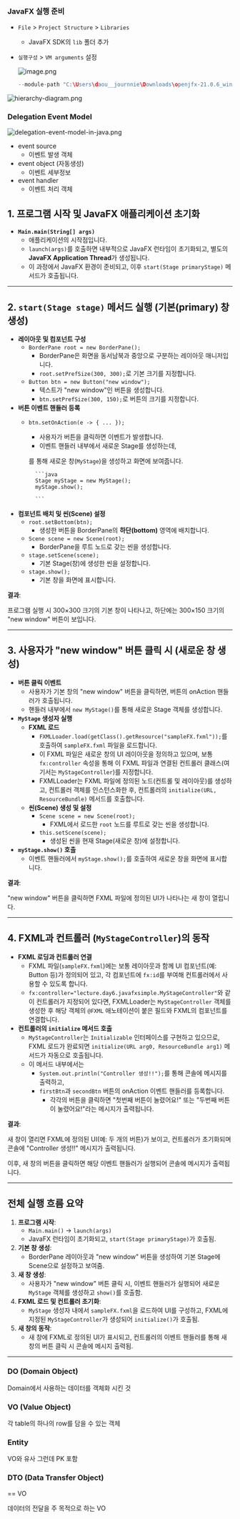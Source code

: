 ### JavaFX 실행 준비

- `File` > `Project Structure` > `Libraries`
    - JavaFX SDK의 `lib` 폴더 추가
- `실행구성` > `VM arguments` 설정
    
    ![image.png](attachment:486b93ef-e36f-4ceb-ac23-86155c4b8c68:image.png)
    
    ```java
    --module-path "C:\Users\daou__journnie\Downloads\openjfx-21.0.6_windows-x64_bin-sdk\javafx-sdk-21.0.6\lib" --add-modules javafx.controls,javafx.fxml
    ```
    

![hierarchy-diagram.png](attachment:44c3da42-5cba-404e-82f8-b948751fe431:hierarchy-diagram.png)

### Delegation Event Model

![delegation-event-model-in-java.png](attachment:d908dbcc-b735-4521-89b1-f8a406f1d698:delegation-event-model-in-java.png)

- event source
    - 이벤트 발생 객체
- event object (자동생성)
    - 이벤트 세부정보
- event handler
    - 이벤트 처리 객체

## 1. 프로그램 시작 및 JavaFX 애플리케이션 초기화

- **`Main.main(String[] args)`**
    - 애플리케이션의 시작점입니다.
    - `launch(args)`를 호출하면 내부적으로 JavaFX 런타임이 초기화되고, 별도의 **JavaFX Application Thread**가 생성됩니다.
    - 이 과정에서 JavaFX 환경이 준비되고, 이후 `start(Stage primaryStage)` 메서드가 호출됩니다.

---

## 2. `start(Stage stage)` 메서드 실행 (기본(primary) 창 생성)

- **레이아웃 및 컴포넌트 구성**
    - `BorderPane root = new BorderPane();`
        - BorderPane은 화면을 동서남북과 중앙으로 구분하는 레이아웃 매니저입니다.
        - `root.setPrefSize(300, 300);`로 기본 크기를 지정합니다.
    - `Button btn = new Button("new window");`
        - 텍스트가 "new window"인 버튼을 생성합니다.
        - `btn.setPrefSize(300, 150);`로 버튼의 크기를 지정합니다.
- **버튼 이벤트 핸들러 등록**
    - `btn.setOnAction(e -> { ... });`
        - 사용자가 버튼을 클릭하면 이벤트가 발생합니다.
        - 이벤트 핸들러 내부에서 새로운 Stage를 생성하는데,
        
        를 통해 새로운 창(`MyStage`)을 생성하고 화면에 보여줍니다.
            
            ```java
            Stage myStage = new MyStage();
            myStage.show();
            
            ```
            
- **컴포넌트 배치 및 씬(Scene) 설정**
    - `root.setBottom(btn);`
        - 생성한 버튼을 BorderPane의 **하단(bottom)** 영역에 배치합니다.
    - `Scene scene = new Scene(root);`
        - BorderPane을 루트 노드로 갖는 씬을 생성합니다.
    - `stage.setScene(scene);`
        - 기본 Stage(창)에 생성한 씬을 설정합니다.
    - `stage.show();`
        - 기본 창을 화면에 표시합니다.

**결과**:

프로그램 실행 시 300×300 크기의 기본 창이 나타나고, 하단에는 300×150 크기의 "new window" 버튼이 보입니다.

---

## 3. 사용자가 "new window" 버튼 클릭 시 (새로운 창 생성)

- **버튼 클릭 이벤트**
    - 사용자가 기본 창의 "new window" 버튼을 클릭하면, 버튼의 onAction 핸들러가 호출됩니다.
    - 핸들러 내부에서 `new MyStage()`를 통해 새로운 Stage 객체를 생성합니다.
- **`MyStage` 생성자 실행**
    - **FXML 로드**
        - `FXMLLoader.load(getClass().getResource("sampleFX.fxml"));`를 호출하여 `sampleFX.fxml` 파일을 로드합니다.
        - 이 FXML 파일은 새로운 창의 UI 레이아웃을 정의하고 있으며,
        보통 `fx:controller` 속성을 통해 이 FXML 파일과 연결된 컨트롤러 클래스(여기서는 `MyStageController`)를 지정합니다.
        - FXMLLoader는 FXML 파일에 정의된 노드(컨트롤 및 레이아웃)를 생성하고, 컨트롤러 객체를 인스턴스화한 후,
        컨트롤러의 `initialize(URL, ResourceBundle)` 메서드를 호출합니다.
    - **씬(Scene) 생성 및 설정**
        - `Scene scene = new Scene(root);`
            - FXML에서 로드한 `root` 노드를 루트로 갖는 씬을 생성합니다.
        - `this.setScene(scene);`
            - 생성된 씬을 현재 Stage(새로운 창)에 설정합니다.
- **`myStage.show()` 호출**
    - 이벤트 핸들러에서 `myStage.show();`를 호출하여 새로운 창을 화면에 표시합니다.

**결과**:

"new window" 버튼을 클릭하면 FXML 파일에 정의된 UI가 나타나는 새 창이 열립니다.

---

## 4. FXML과 컨트롤러 (`MyStageController`)의 동작

- **FXML 로딩과 컨트롤러 연결**
    - FXML 파일(`sampleFX.fxml`)에는 보통 레이아웃과 함께 UI 컴포넌트(예: Button 등)가 정의되어 있고,
    각 컴포넌트에 `fx:id`를 부여해 컨트롤러에서 사용할 수 있도록 합니다.
    - `fx:controller="lecture.day6.javafxsimple.MyStageController"`와 같이 컨트롤러가 지정되어 있다면,
    FXMLLoader는 `MyStageController` 객체를 생성한 후 해당 객체의 `@FXML` 애노테이션이 붙은 필드와 FXML의 컴포넌트를 연결합니다.
- **컨트롤러의 `initialize` 메서드 호출**
    - `MyStageController`는 `Initializable` 인터페이스를 구현하고 있으므로,
    FXML 로드가 완료되면 `initialize(URL arg0, ResourceBundle arg1)` 메서드가 자동으로 호출됩니다.
    - 이 메서드 내부에서는
        - `System.out.println("Controller 생성!!");`를 통해 콘솔에 메시지를 출력하고,
        - `firstBtn`과 `secondBtn` 버튼의 onAction 이벤트 핸들러를 등록합니다.
            - 각각의 버튼을 클릭하면 "첫번째 버튼이 눌렸어요!" 또는 "두번째 버튼이 눌렸어요!"라는 메시지가 출력됩니다.

**결과**:

새 창이 열리면 FXML에 정의된 UI(예: 두 개의 버튼)가 보이고, 컨트롤러가 초기화되며 콘솔에 "Controller 생성!!" 메시지가 출력됩니다.

이후, 새 창의 버튼을 클릭하면 해당 이벤트 핸들러가 실행되어 콘솔에 메시지가 출력됩니다.

---

## 전체 실행 흐름 요약

1. **프로그램 시작**:
    - `Main.main()` → `launch(args)`
    - JavaFX 런타임이 초기화되고, `start(Stage primaryStage)`가 호출됨.
2. **기본 창 생성**:
    - BorderPane 레이아웃과 "new window" 버튼을 생성하여 기본 Stage에 Scene으로 설정하고 보여줌.
3. **새 창 생성**:
    - 사용자가 "new window" 버튼 클릭 시, 이벤트 핸들러가 실행되어
    새로운 `MyStage` 객체를 생성하고 `show()`를 호출함.
4. **FXML 로드 및 컨트롤러 초기화**:
    - `MyStage` 생성자 내에서 `sampleFX.fxml`을 로드하여 UI를 구성하고,
    FXML에 지정된 `MyStageController`가 생성되어 `initialize()`가 호출됨.
5. **새 창의 동작**:
    - 새 창에 FXML로 정의된 UI가 표시되고,
    컨트롤러의 이벤트 핸들러를 통해 새 창의 버튼 클릭 시 콘솔에 메시지 출력됨.

---

### DO (Domain Object)

Domain에서 사용하는 데이터를 객체화 시킨 것

### VO (Value Object)

각 table의 하나의 row를 담을 수 있는 객체

### Entity

VO와 유사 그런데 PK 포함

### DTO (Data Transfer Object)

== VO

데이터의 전달을 주 목적으로 하는 VO
